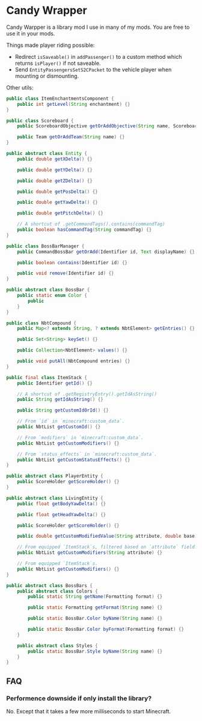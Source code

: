 # Candy Wrapper

Candy Warpper is a library mod I use in many of my mods. You are free to use it in your mods.

Things made player riding possible:

- Redirect `isSaveable()` in `addPassenger()` to a custom method which returns `isPlayer()` if not saveable.
- Send `EntityPassengersSetS2CPacket` to the vehicle player when mounting or dismounting.

Other utils:

```java
public class ItemEnchantmentsComponent {
    public int getLevel(String enchantment) {}
}
```

```java
public class Scoreboard {
    public ScoreboardObjective getOrAddObjective(String name, ScoreboardCriterion criterion, Text displayName, ScoreboardCriterion.RenderType renderType, boolean displayAutoUpdate, @Nullable NumberFormat numberFormat) {}

    public Team getOrAddTeam(String name) {}
}
```

```java
public abstract class Entity {
    public double getXDelta() {}

    public double getYDelta() {}

    public double getZDelta() {}

    public double getPosDelta() {}

    public double getYawDelta() {}

    public double getPitchDelta() {}

    // A shortcut of .getCommandTags().contains(commandTag)
    public boolean hasCommandTag(String commandTag) {}
}
```

```java
public class BossBarManager {
    public CommandBossBar getOrAdd(Identifier id, Text displayName) {}

    public boolean contains(Identifier id) {}

    public void remove(Identifier id) {}
}
```

```java
public abstract class BossBar {
    public static enum Color {
        public 
    }
}
```

```java
public class NbtCompound {
    public Map<? extends String, ? extends NbtElement> getEntries() {}

    public Set<String> keySet() {}

    public Collection<NbtElement> values() {}

    public void putAll(NbtCompound entries) {}
}
```

```java
public final class ItemStack {
    public Identifier getId() {}

    // A shortcut of .getRegistryEntry().getIdAsString()
    public String getIdAsString() {}

    public String getCustomIdOrId() {}

    // From `id` in `minecraft:custom_data`.
    public NbtList getCustomId() {}

    // From `modifiers` in `minecraft:custom_data`.
    public NbtList getCustomModifiers() {}

    // From `status_effects` in `minecraft:custom_data`.
    public NbtList getCustomStatusEffects() {}
}
```

```java
public abstract class PlayerEntity {
    public ScoreHolder getScoreHolder() {}
}
```

```java
public abstract class LivingEntity {
    public float getBodyYawDelta() {}

    public float getHeadYawDelta() {}

    public ScoreHolder getScoreHolder() {}

    public double getCustomModifiedValue(String attribute, double base) {}

    // From equipped `ItemStack`s, filtered based on `attribute` field.
    public NbtList getCustomModifiers(String attribute) {}

    // From equipped `ItemStack`s.
    public NbtList getCustomModifiers() {}
}
```

```java
public abstract class BossBars {
    public abstract class Colors {
        public static String getName(Formatting format) {}

        public static Formatting getFormat(String name) {}

        public static BossBar.Color byName(String name) {}

        public static BossBar.Color byFormat(Formatting format) {}
    }

    public abstract class Styles {
        public static BossBar.Style byName(String name) {}
    }
}
```

## FAQ

### Performence downside if only install the library?

No. Except that it takes a few more milliseconds to start Minecraft.
